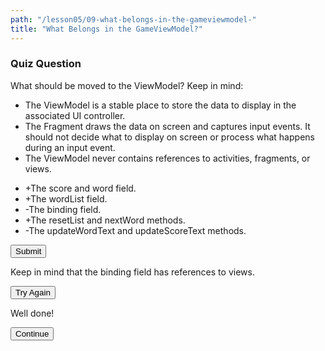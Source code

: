 ```yaml
---
path: "/lesson05/09-what-belongs-in-the-gameviewmodel-"
title: "What Belongs in the GameViewModel?"
---
```


<youtube id="pt2hpG6xKY0"></youtube>

<h3>Quiz Question</h3>
<p>What should be moved to the ViewModel? Keep in mind:</p>
<ul>
<li>The ViewModel is a stable place to store the data to display in the associated UI controller.</li>
<li>The Fragment draws the data on screen and captures input events.  It should not decide what to display on screen or process what happens during an input event.</li>
<li>The ViewModel never contains references to activities, fragments, or views.</li>
</ul>

<ul>
<li>+The score and word field.</li>
<li>+The wordList field.</li>
<li>-The binding field.</li>
<li>+The resetList and nextWord methods.</li>
<li>-The updateWordText and updateScoreText methods.</li>
</ul>
<button>Submit</button>

<p>Keep in mind that the binding field has references to views.</p>
<button>Try Again</button>

<p>Well done!</p>
<button>Continue</button>
